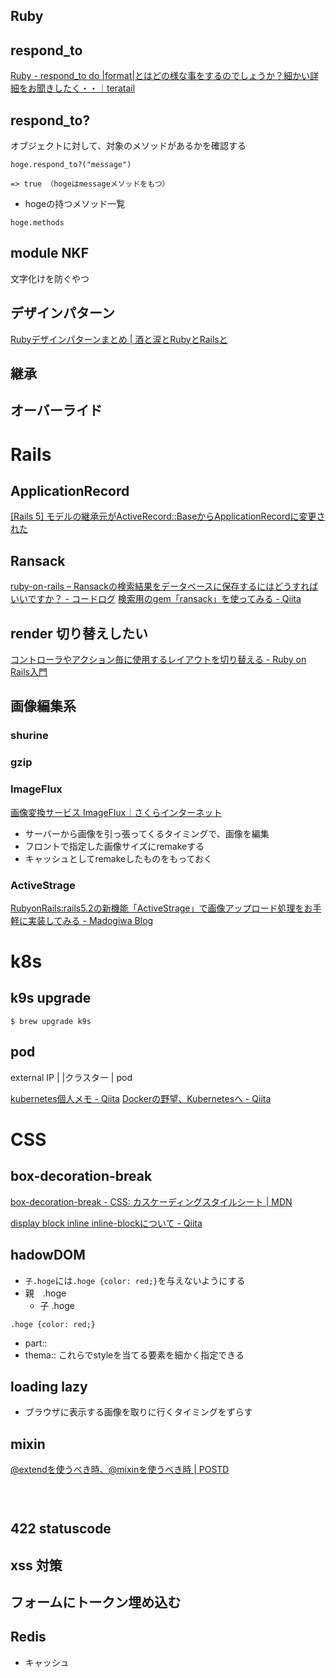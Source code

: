 ## Ruby

## respond_to

[Ruby - respond_to do |format|とはどの様な事をするのでしょうか？細かい詳細をお聞きしたく・・｜teratail](https://teratail.com/questions/90663)

## respond_to?
オブジェクトに対して、対象のメソッドがあるかを確認する
```
hoge.respond_to?("message")

=> true （hogeはmessageメソッドをもつ）
```

- hogeの持つメソッド一覧
```
hoge.methods
```

## module NKF
文字化けを防ぐやつ


## デザインパターン

[Rubyデザインパターンまとめ | 酒と涙とRubyとRailsと](https://morizyun.github.io/ruby/design-pattern-index.html)

## 継承
## オーバーライド



# Rails
## ApplicationRecord
[[Rails 5] モデルの継承元がActiveRecord::BaseからApplicationRecordに変更された](https://techracho.bpsinc.jp/hachi8833/2017_04_27/36050)

## Ransack
[ruby-on-rails – Ransackの検索結果をデータベースに保存するにはどうすればいいですか？ - コードログ](https://codeday.me/jp/qa/20190521/871171.html)
[検索用のgem「ransack」を使ってみる - Qiita](https://qiita.com/LuckOfWise/items/e020e896e71d47d0c6a4)

## render 切り替えしたい
[コントローラやアクション毎に使用するレイアウトを切り替える - Ruby on Rails入門](https://www.javadrive.jp/rails/template/index3.html)

## 画像編集系
### shurine
### gzip
### ImageFlux
[画像変換サービス ImageFlux｜さくらインターネット](https://www.sakura.ad.jp/services/imageflux/)
- サーバーから画像を引っ張ってくるタイミングで、画像を編集
- フロントで指定した画像サイズにremakeする
- キャッシュとしてremakeしたものをもっておく
### ActiveStrage
[RubyonRails:rails5.2の新機能「ActiveStrage」で画像アップロード処理をお手軽に実装してみる - Madogiwa Blog](https://madogiwa0124.hatenablog.com/entry/2018/06/24/145535)


# k8s
## k9s upgrade
`$ brew upgrade k9s`

## pod
external IP
  |
|クラスター
|  pod

[kubernetes個人メモ - Qiita](https://qiita.com/Gin/items/e09e6800062a72839680)
[Dockerの野望、Kubernetesへ - Qiita](https://qiita.com/gounx2/items/35ab43e74a2ff7be1ef6)


# CSS
## box-decoration-break
[box-decoration-break - CSS: カスケーディングスタイルシート | MDN](https://developer.mozilla.org/ja/docs/Web/CSS/box-decoration-break)

[display block inline inline-blockについて - Qiita](https://qiita.com/KAORI04525472/items/9c28844c70d6df00645c)

## hadowDOM
- `子.hoge`には`.hoge {color: red;}`を与えないようにする
- 親　.hoge
  - 子 .hoge
```
.hoge {color: red;}
```
- part::
- thema::
これらでstyleを当てる要素を細かく指定できる

## loading lazy
- ブラウザに表示する画像を取りに行くタイミングをずらす


## mixin
[@extendを使うべき時、@mixinを使うべき時 | POSTD](https://postd.cc/when-to-use-extend-when-to-use-a-mixin/)

　
#

## 422 statuscode
## xss 対策
## フォームにトークン埋め込む
## Redis
- キャッシュ




